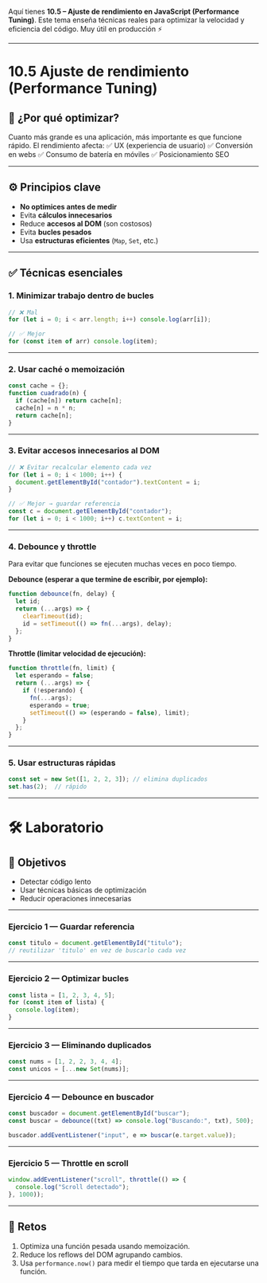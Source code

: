 Aquí tienes **10.5 – Ajuste de rendimiento en JavaScript (Performance Tuning)**. Este tema enseña técnicas reales para optimizar la velocidad y eficiencia del código. Muy útil en producción ⚡

---

# 10.5 Ajuste de rendimiento (Performance Tuning)

## 🚀 ¿Por qué optimizar?

Cuanto más grande es una aplicación, más importante es que funcione rápido.
El rendimiento afecta:
✅ UX (experiencia de usuario)
✅ Conversión en webs
✅ Consumo de batería en móviles
✅ Posicionamiento SEO

---

## ⚙️ Principios clave

* **No optimices antes de medir**
* Evita **cálculos innecesarios**
* Reduce **accesos al DOM** (son costosos)
* Evita **bucles pesados**
* Usa **estructuras eficientes** (`Map`, `Set`, etc.)

---

## ✅ Técnicas esenciales

### 1. Minimizar trabajo dentro de bucles

```js
// ❌ Mal
for (let i = 0; i < arr.length; i++) console.log(arr[i]);

// ✅ Mejor
for (const item of arr) console.log(item);
```

---

### 2. Usar caché o memoización

```js
const cache = {};
function cuadrado(n) {
  if (cache[n]) return cache[n];
  cache[n] = n * n;
  return cache[n];
}
```

---

### 3. Evitar accesos innecesarios al DOM

```js
// ❌ Evitar recalcular elemento cada vez
for (let i = 0; i < 1000; i++) {
  document.getElementById("contador").textContent = i;
}

// ✅ Mejor → guardar referencia
const c = document.getElementById("contador");
for (let i = 0; i < 1000; i++) c.textContent = i;
```

---

### 4. Debounce y throttle

Para evitar que funciones se ejecuten muchas veces en poco tiempo.

**Debounce (esperar a que termine de escribir, por ejemplo):**

```js
function debounce(fn, delay) {
  let id;
  return (...args) => {
    clearTimeout(id);
    id = setTimeout(() => fn(...args), delay);
  };
}
```

**Throttle (limitar velocidad de ejecución):**

```js
function throttle(fn, limit) {
  let esperando = false;
  return (...args) => {
    if (!esperando) {
      fn(...args);
      esperando = true;
      setTimeout(() => (esperando = false), limit);
    }
  };
}
```

---

### 5. Usar estructuras rápidas

```js
const set = new Set([1, 2, 2, 3]); // elimina duplicados
set.has(2);  // rápido
```

---

# 🛠 Laboratorio

## 🎯 Objetivos

* Detectar código lento
* Usar técnicas básicas de optimización
* Reducir operaciones innecesarias

---

### Ejercicio 1 — Guardar referencia

```js
const titulo = document.getElementById("titulo");
// reutilizar 'titulo' en vez de buscarlo cada vez
```

---

### Ejercicio 2 — Optimizar bucles

```js
const lista = [1, 2, 3, 4, 5];
for (const item of lista) {
  console.log(item);
}
```

---

### Ejercicio 3 — Eliminando duplicados

```js
const nums = [1, 2, 2, 3, 4, 4];
const unicos = [...new Set(nums)];
```

---

### Ejercicio 4 — Debounce en buscador

```js
const buscador = document.getElementById("buscar");
const buscar = debounce((txt) => console.log("Buscando:", txt), 500);

buscador.addEventListener("input", e => buscar(e.target.value));
```

---

### Ejercicio 5 — Throttle en scroll

```js
window.addEventListener("scroll", throttle(() => {
  console.log("Scroll detectado");
}, 1000));
```

---

## 🚀 Retos

1. Optimiza una función pesada usando memoización.
2. Reduce los reflows del DOM agrupando cambios.
3. Usa `performance.now()` para medir el tiempo que tarda en ejecutarse una función.